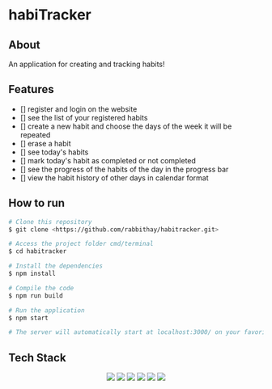 # habiTracker


## About

An application for creating and tracking habits!


## Features 

- [] register and login on the website 
- [] see the list of your registered habits
- [] create a new habit and choose the days of the week it will be repeated
- [] erase a habit
- [] see today's habits
- [] mark today's habit as completed or not completed
- [] see the progress of the habits of the day in the progress bar 
- [] view the habit history of other days in calendar format


## How to run 

```bash
# Clone this repository
$ git clone <https://github.com/rabbithay/habitracker.git>

# Access the project folder cmd/terminal
$ cd habitracker

# Install the dependencies
$ npm install

# Compile the code
$ npm run build

# Run the application 
$ npm start

# The server will automatically start at localhost:3000/ on your favorite browser 
```

## Tech Stack

<p align="center">
<img src="https://img.shields.io/badge/HTML5-E34F26?style=for-the-badge&logo=html5&logoColor=white" />
<img src="https://img.shields.io/badge/CSS3-1572B6?style=for-the-badge&logo=css3&logoColor=white" />
<img src="https://img.shields.io/badge/JavaScript-F7DF1E?style=for-the-badge&logo=javascript&logoColor=black" />
<img src="https://img.shields.io/badge/React-20232A?style=for-the-badge&logo=react&logoColor=61DAFB" />
<img src="https://img.shields.io/badge/styled--components-DB7093?style=for-the-badge&logo=styled-components&logoColor=white" />
<img src="https://img.shields.io/badge/Vercel-000000?style=for-the-badge&logo=vercel&logoColor=white" />
</p>
